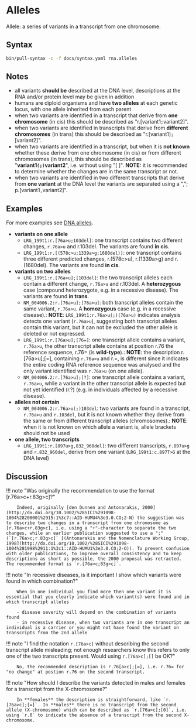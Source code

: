 # Alleles

<!-- ## Definition -->

Allele: a series of variants in a transcript from one chromosome.

## Syntax

```sh exec="true"
bin/pull-syntax -c -f docs/syntax.yaml rna.alleles
```

## Notes

- all variants **should be** described at the DNA level, descriptions at the RNA and/or protein level may be given in addition
- humans are diploid organisms and have **two alleles** at each genetic locus, with one allele inherited from each parent
- when two variants are identified in a transcript that derive from **one chromosome** (in cis) this should be described as "r.[variant1<code class="spot1">;</code>variant2]".
- when two variants are identified in transcripts that derive from **different chromosomes** (in trans) this should be described as "r.[variant1]<code class="spot1">;</code>[variant2]".
- when two variants are identified in a transcript, but when it is **not known** whether these derive from one chromosome (in cis) or from different chromosomes (in trans), this should be described as "**variant1<code class="spot1">(;)</code>variant2**", i.e. without using "[ ]". **NOTE:** it is recommended to determine whether the changes are in the same transcript or not.
- when two variants are identified in two different transcripts that derive from **one variant** at the DNA level the variants are separated using a ","; p.[variant1<code class="spot1">,</code>variant2]".

## Examples

For more examples see [DNA alleles](../DNA/alleles.md).

- **variants on one allele**
    - `LRG_199t1:r.[76a>u;103del]`: one transcript contains two different changes, `r.76a>u` and r.103del. The variants are found **in cis**.
    - `LRG_199t1:r.[(578c>u;1339a>g;1680del)]`: one transcript contains three different predicted changes, r.(578c>u), r.(1339a>g) and r.(1680del). The variants are found **in cis**.
- **variants on two alleles**
    - `LRG_199t1:r.[76a>u];[103del]`: the two transcript alleles each contain a different change, `r.76a>u` and r.103del. A **heterozygous** case (compound heterozygote, e.g. in a recessive disease). The variants are found **in trans**.
    - `NM_004006.2:r.[76a>u];[76a>u]`: both transcript alleles contain the same variant, `r.76a>u`. A **homozygous** case (e.g. in a recessive disease).: **NOTE**: `LRG_199t1:r.76a>u(;)(76a>u)` indicates analysis detects one variant (`r.76a>u`), suggesting both transcript alleles contain this variant, but it can not be excluded the other allele is deleted or not expressed.
    - `LRG_199t1:r.[76a>u];[76=]`: one transcript allele contains a variant, `r.76a>u`, the other transcript allele contains at position r.76 the reference sequence, r.76= (is **wild-type**).: **NOTE**: the description r.[76a>u];[=], containing `r.76a>u` and r.=, is different since it indicates the entire coding RNA reference sequence was analysed and the only variant identified was `r.76a>u` (on one allele).
    - `NM_004006.2:r.[76a>u];[?]`: one transcript allele contains a variant, `r.76a>u`, while a variant in the other transcript allele is expected but not yet identified (r.?) (e.g. in individuals affected by a recessive disease).
- **alleles not certain**
    - `NM_004006.2:r.76a>u(;)103del`: two variants are found in a transcript, `r.76a>u` and `r.103del`, but it is not known whether they derive from the same or from different transcript alleles (chromosomes).: **NOTE**: when it is not known on which allele a variant is, allele brackets should not be used
- **one allele, two transcripts**
    - `LRG_199t1:r.[897u>g,832_960del]`: two different transcripts, `r.897u>g` and `r.832_960del`, derive from one variant (`LRG_199t1:c.897T>G` at the DNA level)

## Discussion

!!! note "Was originally the recommendation to use the format [r.76a>c+r.83g>c]?"

        Indeed, originally [den Dunnen and Antonarakis, 2000](http://dx.doi.org/10.1002/%28SICI%291098-1004%28200001%2915:1%3c7::AID-HUMU4%3e3.0.CO;2-N) the suggestion was to describe two changes in a transcript from one chromosome as [r.76a>c+r.83g>c], i.e. using a "+"-character to separate the two changes, while an earlier publication suggested to use a ";" (`[r.76a>c;r.83g>c]` [(Antonarakis and the Nomenclature Working Group, 1998](http://dx.doi.org/10.1002/%28SICI%291098-1004%281998%2911:1%3c1::AID-HUMU1%3e3.0.CO;2-O)). To prevent confusion with older publications, to improve overall consistency and to keep descriptions as short as possible, the 2000 proposal was retracted. The recommended format is `r.[76a>c;83g>c]`.

!!! note "In recessive diseases, is it important I show which variants were found in which combination?"

        When in one individual you find more then one variant it is essential that you clearly indicate which variant(s) were found and in which transcript alleles

        - disease severity will depend on the combination of variants found
        - in recessive disease, when two variants are in one transcript an individual is a carrier or you might not have found the variant on transcripts from the 2nd allele

!!! note "I find the notation `r.[76a>c]` without describing the second transcript allele misleading; not enough researchers know this refers to only one of the two transcripts present. Would using `r.[76a>c];[]` be OK?"

        No, the recommended description is r.76[a>c];[=], i.e. r.76= for "no change" at postion r.76 on the second transcript.

!!! note "How should I describe the variants detected in males and females for a transcript from the X-chromosome?"

        In **females** the description is straightforward, like `r.[76a>c];[=]`. In **males** there is no transcript from the second allele (X-chromosome) which can be described as `r.[76a>c];[0]`, i.e. using `r.0` to indicate the absence of a transcript from the second X-chromosome.
